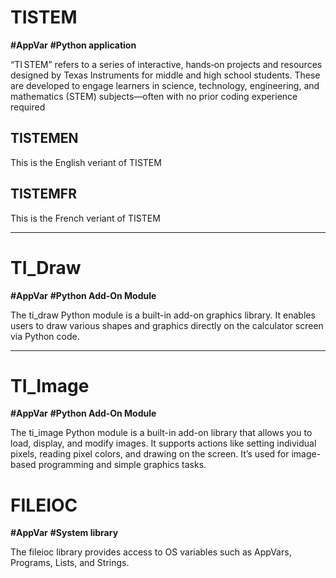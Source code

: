 # TISTEM

**#AppVar** **#Python application**

“TI STEM” refers to a series of interactive, hands‑on projects and resources designed by Texas Instruments for middle and high school students. These are developed to engage learners in science, technology, engineering, and mathematics (STEM) subjects—often with no prior coding experience required

## TISTEMEN

This is the English veriant of TISTEM

## TISTEMFR

This is the French veriant of TISTEM

---

# TI_Draw

**#AppVar** **#Python Add‑On Module**

The ti_draw Python module is a built-in add-on graphics library. It enables users to draw various shapes and graphics directly on the calculator screen via Python code.

---

# TI_Image

**#AppVar** **#Python Add‑On Module**

The ti_image Python module is a built-in add-on library that allows you to load, display, and modify images. It supports actions like setting individual pixels, reading pixel colors, and drawing on the screen. It’s used for image-based programming and simple graphics tasks.

# FILEIOC

**#AppVar** **#System library**


The fileioc library provides access to OS variables such as AppVars, Programs, Lists, and Strings.